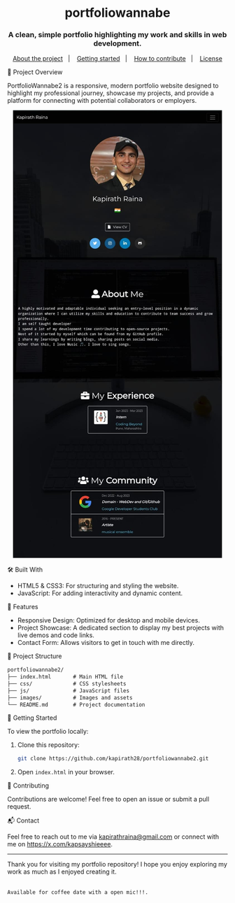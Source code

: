 <h1 align="center">portfoliowannabe</h1>
<h3 align="center">A clean, simple portfolio highlighting my work and skills in web development.</h3>


<p align="center">
  <a href="#-about-the-project">About the project</a>&nbsp;&nbsp;&nbsp;|&nbsp;&nbsp;&nbsp;
  <a href="#-getting-started">Getting started</a>&nbsp;&nbsp;&nbsp;|&nbsp;&nbsp;&nbsp;
  <a href="#-how-to-contribute">How to contribute</a>&nbsp;&nbsp;&nbsp;|&nbsp;&nbsp;&nbsp;
  <a href="#-license">License</a>
</p>

🚀 Project Overview

PortfolioWannabe2 is a responsive, modern portfolio website designed to highlight my professional journey, showcase my projects, and provide a platform for connecting with potential collaborators or employers.

<p align="center">
  <img alt="screenshot" src="ss.jpeg">
</p>

🛠️ Built With

- HTML5 & CSS3: For structuring and styling the website.
- JavaScript: For adding interactivity and dynamic content.

🌟 Features

- Responsive Design: Optimized for desktop and mobile devices.
- Project Showcase: A dedicated section to display my best projects with live demos and code links.
- Contact Form: Allows visitors to get in touch with me directly.

📂 Project Structure

```plaintext
portfoliowannabe2/
├── index.html       # Main HTML file
├── css/             # CSS stylesheets
├── js/              # JavaScript files
├── images/          # Images and assets
└── README.md        # Project documentation
```

🎯 Getting Started

To view the portfolio locally:

1. Clone this repository:
   ```bash
   git clone https://github.com/kapirath28/portfoliowannabe2.git
   ```
2. Open `index.html` in your browser.

🤝 Contributing

Contributions are welcome! Feel free to open an issue or submit a pull request.

📬 Contact

Feel free to reach out to me via kapirathraina@gmail.com or connect with me on https://x.com/kapsayshieeee.

---

Thank you for visiting my portfolio repository! I hope you enjoy exploring my work as much as I enjoyed creating it.
```

Available for coffee date with a open mic!!!.
